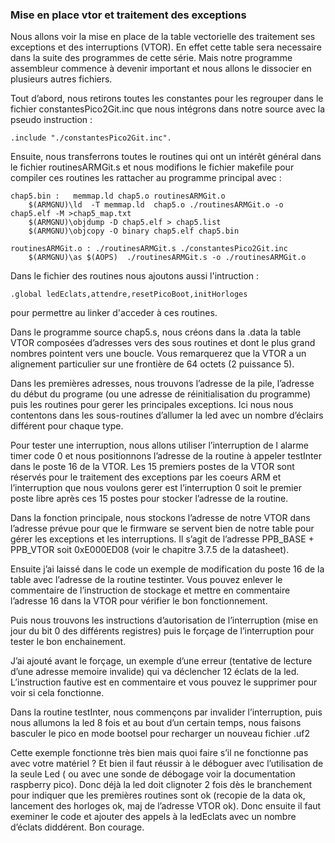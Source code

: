 ### Mise en place vtor et traitement des exceptions
Nous allons voir la mise en place de la table vectorielle des traitement ses exceptions et des interruptions (VTOR). En effet cette table sera necessaire dans la suite des programmes de cette série.
Mais notre programme assembleur commence à devenir important et nous allons le dissocier en plusieurs autres fichiers. 

Tout d’abord, nous retirons toutes les constantes pour les regrouper dans le fichier constantesPico2Git.inc que nous intégrons dans notre source avec la pseudo instruction :
```
.include "./constantesPico2Git.inc". 
```

Ensuite, nous transferrons toutes le routines qui ont un intérêt général dans le fichier routinesARMGit.s et nous modifions le fichier makefile pour compiler ces routines les rattacher au programme principal avec :

```
chap5.bin :   memmap.ld chap5.o routinesARMGit.o
	$(ARMGNU)\ld  -T memmap.ld  chap5.o ./routinesARMGit.o -o chap5.elf -M >chap5_map.txt
	$(ARMGNU)\objdump -D chap5.elf > chap5.list
	$(ARMGNU)\objcopy -O binary chap5.elf chap5.bin

routinesARMGit.o : ./routinesARMGit.s ./constantesPico2Git.inc
	$(ARMGNU)\as $(AOPS)  ./routinesARMGit.s -o ./routinesARMGit.o
```
Dans le fichier des routines nous ajoutons aussi l'intruction :
```
.global ledEclats,attendre,resetPicoBoot,initHorloges
```
pour permettre au linker d'acceder à ces routines.

Dans le programme source chap5.s, nous créons dans la .data la table VTOR composées d’adresses vers des sous routines et dont le plus grand nombres pointent vers une boucle.
Vous remarquerez que la VTOR a un alignement particulier sur une frontière de 64 octets (2 puissance 5).

Dans les premières adresses, nous trouvons l’adresse de la pile, l’adresse du début du programe (ou une adresse de réinitialisation du programme)  puis les routines pour gerer les principales exceptions. Ici nous nous contentons dans les sous-routines d’allumer la led avec un nombre d’éclairs différent pour chaque type.

Pour tester une interruption, nous allons utiliser l’interruption de l alarme timer code 0 et nous positionnons l’adresse de la routine à appeler testInter dans le poste 16 de la VTOR. Les 15 premiers postes de la VTOR sont réservés pour le traitement des exceptions par les coeurs ARM et l’interruption que nous voulons gerer est l’interruption 0 soit le premier poste libre après ces 15 postes pour stocker l’adresse de la routine.

Dans la fonction principale, nous stockons l’adresse de notre VTOR dans l’adresse prévue pour que le firmware se servent bien de notre table pour gérer les exceptions et les interruptions. Il s’agit de l’adresse  PPB_BASE + PPB_VTOR soit 0xE000ED08  (voir le chapitre 3.7.5 de la datasheet).

Ensuite j’ai laissé dans le code un exemple de modification du poste 16 de la table avec l’adresse de la routine testinter. Vous pouvez enlever le commentaire de l’instruction de stockage et mettre en commentaire l’adresse 16 dans la VTOR pour vérifier le bon fonctionnement.

Puis nous trouvons les instructions d’autorisation de l’interruption (mise en jour du bit 0 des différents registres) puis le forçage de l’interruption pour tester le bon enchainement.

J’ai ajouté avant le forçage, un exemple d’une erreur (tentative de lecture d’une adresse memoire invalide) qui va déclencher 12 éclats de la led. L’instruction fautive est en commentaire et vous pouvez le supprimer pour voir si cela fonctionne.

Dans la routine testInter, nous commençons par invalider l’interruption, puis nous allumons la led 8 fois et au bout d’un certain temps, nous faisons basculer le pico en mode bootsel pour recharger un nouveau fichier .uf2

Cette exemple fonctionne très bien mais quoi faire s’il ne fonctionne pas avec votre matériel ? Et bien il faut réussir à le déboguer avec l’utilisation de la seule Led ( ou avec une sonde de débogage voir la documentation raspberry pico).
Donc déjà la led doit clignoter 2 fois dès le branchement pour indiquer que les premières routines sont ok (recopie de la data ok, lancement des horloges ok, maj de l’adresse VTOR ok).
Donc ensuite il faut exeminer le code et ajouter des appels à la ledEclats avec un nombre d’éclats diddérent. Bon courage.
